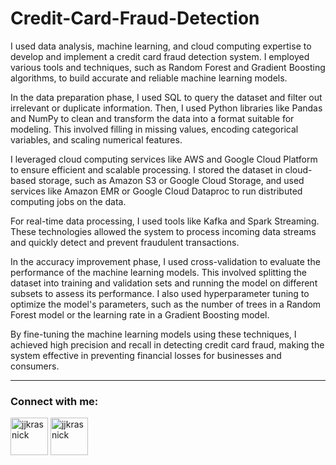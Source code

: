 # Credit-Card-Fraud-Detection

I used data analysis, machine learning, and cloud computing expertise to develop and implement a credit card fraud detection system. I employed various tools and techniques, such as Random Forest and Gradient Boosting algorithms, to build accurate and reliable machine learning models.

In the data preparation phase, I used SQL to query the dataset and filter out irrelevant or duplicate information. Then, I used Python libraries like Pandas and NumPy to clean and transform the data into a format suitable for modeling. This involved filling in missing values, encoding categorical variables, and scaling numerical features.

I leveraged cloud computing services like AWS and Google Cloud Platform to ensure efficient and scalable processing. I stored the dataset in cloud-based storage, such as Amazon S3 or Google Cloud Storage, and used services like Amazon EMR or Google Cloud Dataproc to run distributed computing jobs on the data.

For real-time data processing, I used tools like Kafka and Spark Streaming. These technologies allowed the system to process incoming data streams and quickly detect and prevent fraudulent transactions.

In the accuracy improvement phase, I used cross-validation to evaluate the performance of the machine learning models. This involved splitting the dataset into training and validation sets and running the model on different subsets to assess its performance. I also used hyperparameter tuning to optimize the model's parameters, such as the number of trees in a Random Forest model or the learning rate in a Gradient Boosting model.

By fine-tuning the machine learning models using these techniques, I achieved high precision and recall in detecting credit card fraud, making the system effective in preventing financial losses for businesses and consumers.

---

<h3 align="left">Connect with me:</h3>
<p align="left">
<a href="https://linkedin.com/in/jjkrasnick" target="blank"><img align="center" src="https://raw.githubusercontent.com/rahuldkjain/github-profile-readme-generator/master/src/images/icons/Social/linked-in-alt.svg" alt="jjkrasnick" height="60" width="60" /></a>  
<a href="https://www.hackerrank.com/jjkrasnick" target="blank"><img align="center" src="https://raw.githubusercontent.com/rahuldkjain/github-profile-readme-generator/master/src/images/icons/Social/hackerrank.svg" alt="jjkrasnick" height="60" width="60" /></a>
</p>

